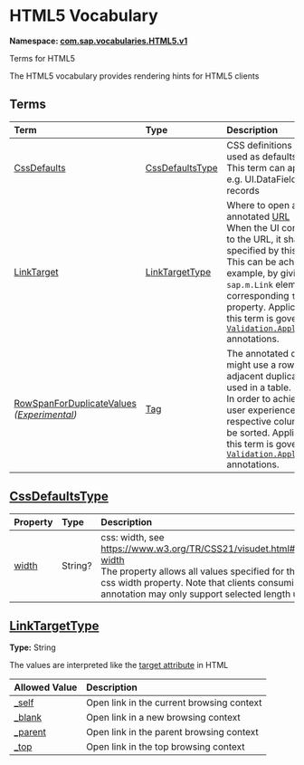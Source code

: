 # HTML5 Vocabulary
**Namespace: [com.sap.vocabularies.HTML5.v1](HTML5.xml)**

Terms for HTML5

The HTML5 vocabulary provides rendering hints for HTML5 clients


## Terms

Term|Type|Description
:---|:---|:----------
[CssDefaults](HTML5.xml#L44)|[CssDefaultsType](#CssDefaultsType)|<a name="CssDefaults"></a>CSS definitions that may be used as defaults<br>This term can applied to e.g. UI.DataFieldAbstract records
[LinkTarget](HTML5.xml#L61)|[LinkTargetType](#LinkTargetType)|<a name="LinkTarget"></a>Where to open a link for the annotated [URL](https://oasis-tcs.github.io/odata-vocabularies/vocabularies/Org.OData.Core.V1.html#IsURL)<br>When the UI contains a link to the URL, it shall open as specified by this annotation. This can be achieved, for example, by giving the UI5 `sap.m.Link` element a corresponding `target` property. Applicability of this term is governed by [`Validation.ApplicableTerms`](https://oasis-tcs.github.io/odata-vocabularies/vocabularies/Org.OData.Validation.V1.html#ApplicableTerms) annotations.
[RowSpanForDuplicateValues](HTML5.xml#L93) *([Experimental](Common.md#Experimental))*|[Tag](https://github.com/oasis-tcs/odata-vocabularies/blob/main/vocabularies/Org.OData.Core.V1.md#Tag)|<a name="RowSpanForDuplicateValues"></a>The annotated data field might use a rowSpan for adjacent duplicate values if used in a table.<br>In order to achieve a good user experience the respective columns should be sorted. Applicability of this term is governed by [`Validation.ApplicableTerms`](https://oasis-tcs.github.io/odata-vocabularies/vocabularies/Org.OData.Validation.V1.html#ApplicableTerms) annotations.

<a name="CssDefaultsType"></a>
## [CssDefaultsType](HTML5.xml#L49)


Property|Type|Description
:-------|:---|:----------
[width](HTML5.xml#L50)|String?|css: width, see https://www.w3.org/TR/CSS21/visudet.html#propdef-width<br>The property allows all values specified for the original css width property. Note that clients consuming this annotation may only support selected length units.

<a name="LinkTargetType"></a>
## [LinkTargetType](HTML5.xml#L69)
**Type:** String

The values are interpreted like the [target attribute](https://html.spec.whatwg.org/multipage/links.html#attr-hyperlink-target) in HTML

Allowed Value|Description
:------------|:----------
[_self](HTML5.xml#L73)|Open link in the current browsing context
[_blank](HTML5.xml#L77)|Open link in a new browsing context
[_parent](HTML5.xml#L81)|Open link in the parent browsing context
[_top](HTML5.xml#L85)|Open link in the top browsing context
